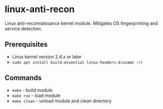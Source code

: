 # linux-anti-recon
Linux anti-reconnaissance kernel module. Mitigates OS fingerprinting and service detection.

## Prerequisites
- Linux kernel version 2.4.x or later
- `sudo apt install build-essential linux-headers-$(uname -r)`

## Commands
- `make` - build module
- `make run` - load module
- `make clean` - unload module and clean directory
